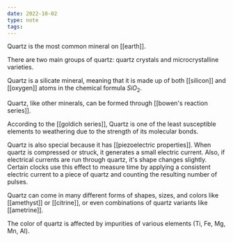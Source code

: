 ```yaml
---
date: 2022-10-02
type: note
tags: 
---
```


Quartz is the most common mineral on [[earth]].

There are two main groups of quartz: quartz crystals and microcrystalline varieties.

Quartz is a silicate mineral, meaning that it is made up of both [[silicon]] and [[oxygen]] atoms in the chemical formula $SiO_2$.

Quartz, like other minerals, can be formed through [[bowen's reaction series]].

According to the [[goldich series]], Quartz is one of the least susceptible elements to weathering due to the strength of its molecular bonds.

Quartz is also special because it has [[piezoelectric properties]]. When quartz is compressed or struck, it generates a small electric current. Also, if electrical currents are run through quartz, it's shape changes slightly. Certain clocks use this effect to measure time by applying a consistent electric current to a piece of quartz and counting the resulting number of pulses.

Quartz can come in many different forms of shapes, sizes, and colors like [[amethyst]] or [[citrine]], or even combinations of quartz variants like [[ametrine]].

The color of quartz is affected by impurities of various elements (Ti, Fe, Mg, Mn, Al).
